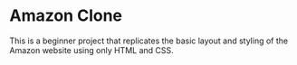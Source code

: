<h1>Amazon Clone</h1>

This is a beginner project that replicates the basic layout and styling of the Amazon website using only HTML and CSS.

